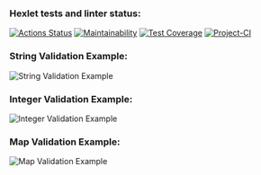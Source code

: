 ### Hexlet tests and linter status:
[![Actions Status](https://github.com/LbnvAI/java-project-78/actions/workflows/hexlet-check.yml/badge.svg)](https://github.com/LbnvAI/java-project-78/actions)
[![Maintainability](https://api.codeclimate.com/v1/badges/3dd5cc83690944e45c19/maintainability)](https://codeclimate.com/github/LbnvAI/java-project-78/maintainability)
[![Test Coverage](https://api.codeclimate.com/v1/badges/3dd5cc83690944e45c19/test_coverage)](https://codeclimate.com/github/LbnvAI/java-project-78/test_coverage)
[![Project-CI](https://github.com/LbnvAI/java-project-78/actions/workflows/Project-CI.yml/badge.svg)](https://github.com/LbnvAI/java-project-78/actions/workflows/Project-CI.yml)

### String Validation Example:

![String Validation Example]()

### Integer Validation Example:

![Integer Validation Example]()

### Map Validation Example:

![Map Validation Example]()
